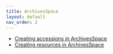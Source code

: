 ```yaml
---
title: ArchivesSpace
layout: default
nav_order: 2
---
```


- [Creating accessions in ArchivesSpace](creating_accessions.markdown) 
- [Creating resources in ArchivesSpace](creating_resources.markdown)